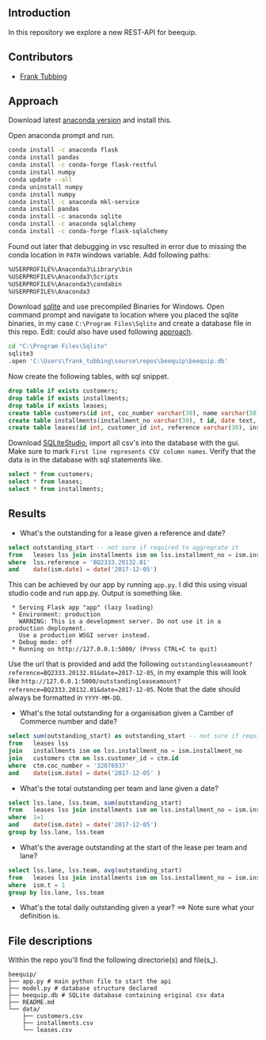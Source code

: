 ## Introduction
In this repository we explore a new REST-API for beequip.

## Contributors
- [Frank Tubbing](https://github.com/FrankTub)

## Approach
Download latest [anaconda version](https://docs.anaconda.com/anaconda/install/windows/) and install this.

Open anaconda prompt and run.
 
``` bash
conda install -c anaconda flask
conda install pandas
conda install -c conda-forge flask-restful
conda install numpy
conda update --all
conda uninstall numpy
conda install numpy
conda install -c anaconda mkl-service
conda install pandas
conda install -c anaconda sqlite
conda install -c anaconda sqlalchemy
conda install -c conda-forge flask-sqlalchemy
```

Found out later that debugging in vsc resulted in error due to missing the conda location in `PATH` windows variable. Add following paths:
```bash
%USERPROFILE%\Anaconda3\Library\bin
%USERPROFILE%\Anaconda3\Scripts
%USERPROFILE%\Anaconda3\condabin
%USERPROFILE%\Anaconda3
```

Download [sqlite](https://www.sqlite.org/download.html) and use precompiled Binaries for Windows. Open command prompt and navigate to location where you placed the sqlite binaries, in my case `C:\Program Files\Sqlite` and create a database file in this repo.  Edit: could also have used following [approach](https://flask.palletsprojects.com/en/2.0.x/tutorial/database/).

```bash
cd "C:\Program Files\Sqlite"
sqlite3
.open 'C:\Users\frank_tubbing\source\repos\beequip\beequip.db'
```

Now create the following tables, with sql snippet.
```sql
drop table if exists customers;
drop table if exists installments;
drop table if exists leases;
create table customers(id int, coc_number varchar(30), name varchar(50));
create table installments(installment_no varchar(30), t id, date text, installment double, principal double, interest double, outstanding_start double);
create table leases(id int, customer_id int, reference varchar(30), installment_no varchar(30), lane varchar(30), team varchar(30), object_brand varchar(30), object_type varchar(50));
```


Download [SQLiteStudio](https://sqlitestudio.pl/), import all csv's into the database with the gui. Make sure to mark `First line represents CSV column names`. Verify that the data is in the database with sql statements like.
```sql
select * from customers;
select * from leases;
select * from installments;
```

## Results
- What's the outstanding for a lease given a reference and date?
```sql
select outstanding_start -- not sure if required to aggregrate it
from   leases lss join installments ism on lss.installment_no = ism.installment_no
where  lss.reference = 'BQ2333.20132.01'
and    date(ism.date) = date('2017-12-05')
```

This can be achieved by our app by running `app.py`. I did this using visual studio code and run app.py. Output is something like.
```text
 * Serving Flask app "app" (lazy loading)
 * Environment: production
   WARNING: This is a development server. Do not use it in a production deployment.
   Use a production WSGI server instead.
 * Debug mode: off
 * Running on http://127.0.0.1:5000/ (Press CTRL+C to quit)
```
Use the url that is provided and add the following `outstandingleaseamount?reference=BQ2333.20132.01&date=2017-12-05`, in my example this will look like `http://127.0.0.1:5000/outstandingleaseamount?reference=BQ2333.20132.01&date=2017-12-05`. Note that the date should always be formatted in `YYYY-MM-DD`.

- What's the total outstanding for a organisation given a Camber of Commerce number and date?
```sql
select sum(outstanding_start) as outstanding_start -- not sure if required to aggregrate it
from   leases lss 
join   installments ism on lss.installment_no = ism.installment_no
join   customers ctm on lss.customer_id = ctm.id
where  ctm.coc_number = '32076937'
and    date(ism.date) = date('2017-12-05' )
```
- What's the total outstanding per team and lane given a date?
```sql
select lss.lane, lss.team, sum(outstanding_start)
from   leases lss join installments ism on lss.installment_no = ism.installment_no
where  1=1
and    date(ism.date) = date('2017-12-05')
group by lss.lane, lss.team
```
- What's the average outstanding at the start of the lease per team and lane?
```sql
select lss.lane, lss.team, avg(outstanding_start)
from   leases lss join installments ism on lss.installment_no = ism.installment_no
where  ism.t = 1
group by lss.lane, lss.team
```
- What's the total daily outstanding given a year?
==> Note sure what your definition is.

## File descriptions
Within the repo you'll find the following directorie(s) and file(s_).

```text
beequip/
├── app.py # main python file to start the api
├── model.py # database structure declared
├── beequip.db # SQLite database containing original csv data
├── README.md
└── data/
    ├── customers.csv
    ├── installments.csv 
    └── leases.csv 
```